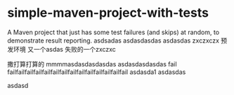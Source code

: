 # simple-maven-project-with-tests
A Maven project that just has some test failures (and skips) at random, to demonstrate result reporting.
asdsadas
asdasdasdas
asdasdas
zxczxczx
预发环境
又一个asdas
失败的一个zxczxc

撒打算打算的
mmmmasdasdasdasdas
asdasdasdasdas
fail failfailfailfailfailfailfailfailfailfailfailfailfailfail
asdasda1
asdasdas

asdasd
